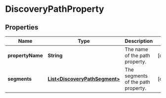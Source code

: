 # DiscoveryPathProperty

## Properties
Name | Type | Description | Notes
------------ | ------------- | ------------- | -------------
**propertyName** | **String** | The name of the path property. |  [optional]
**segments** | [**List&lt;DiscoveryPathSegment&gt;**](DiscoveryPathSegment.md) | The segments of the path property. |  [optional]
